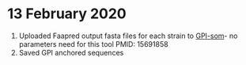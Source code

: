 # 13 February 2020
1. Uploaded Faapred output fasta files for each strain to [GPI-som](http://genomics.unibe.ch/cgi-bin/gpi.cgi)- no parameters need for this tool PMID: 15691858
1. Saved GPI anchored sequences
